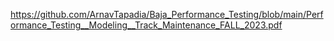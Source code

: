 https://github.com/ArnavTapadia/Baja_Performance_Testing/blob/main/Performance_Testing__Modeling__Track_Maintenance_FALL_2023.pdf
